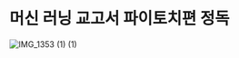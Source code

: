 # 머신 러닝 교고서 파이토치편 정독
![IMG_1353 (1) (1)](https://github.com/user-attachments/assets/80e4e6f1-d82d-494e-863d-c52001e81203)

